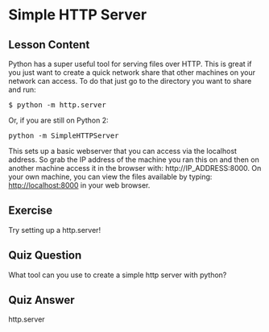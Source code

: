 # Simple HTTP Server

## Lesson Content

Python has a super useful tool for serving files over HTTP. This is great if you just want to create a quick network share that other machines on your network can access. To do that just go to the directory you want to share and run:

<pre>$ python -m http.server</pre>

Or, if you are still on Python 2:

<pre>python -m SimpleHTTPServer</pre>

This sets up a basic webserver that you can access via the localhost address. So grab the IP address of the machine you ran this on and then on another machine access it in the browser with: http://IP_ADDRESS:8000. On your own machine, you can view the files available by typing: <http://localhost:8000> in your web browser.

## Exercise

Try setting up a http.server!

## Quiz Question

What tool can you use to create a simple http server with python?

## Quiz Answer

http.server
